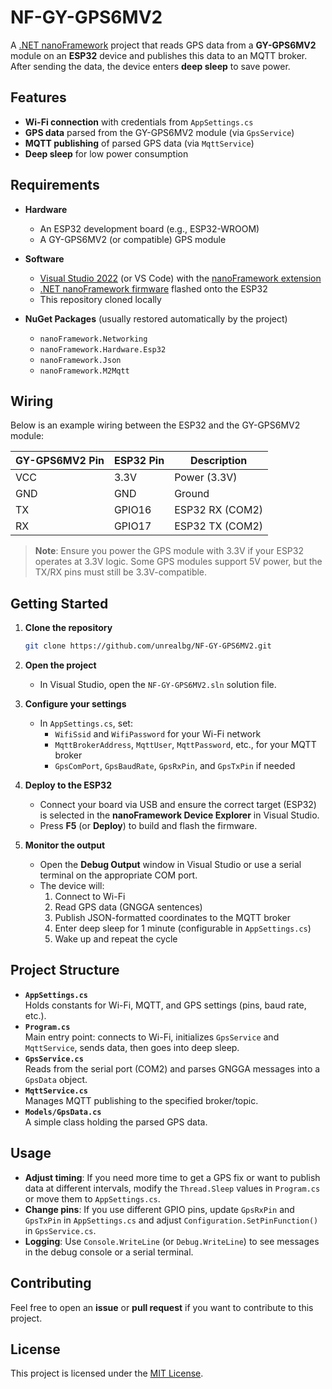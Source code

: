 # NF-GY-GPS6MV2

A [.NET nanoFramework](https://www.nanoframework.net/) project that reads GPS data from a **GY-GPS6MV2** module on an **ESP32** device and publishes this data to an MQTT broker. After sending the data, the device enters **deep sleep** to save power.

## Features

- **Wi-Fi connection** with credentials from `AppSettings.cs`
- **GPS data** parsed from the GY-GPS6MV2 module (via `GpsService`)
- **MQTT publishing** of parsed GPS data (via `MqttService`)
- **Deep sleep** for low power consumption

## Requirements

- **Hardware**  
  - An ESP32 development board (e.g., ESP32-WROOM)  
  - A GY-GPS6MV2 (or compatible) GPS module  

- **Software**  
  - [Visual Studio 2022](https://visualstudio.microsoft.com/) (or VS Code) with the [nanoFramework extension](https://marketplace.visualstudio.com/items?itemName=nanoframework.nanoFramework-VS2019-Extension)  
  - [.NET nanoFramework firmware](https://docs.nanoframework.net/content/getting-started-guides/index.html) flashed onto the ESP32  
  - This repository cloned locally

- **NuGet Packages** (usually restored automatically by the project)  
  - `nanoFramework.Networking`  
  - `nanoFramework.Hardware.Esp32`  
  - `nanoFramework.Json`  
  - `nanoFramework.M2Mqtt`

## Wiring

Below is an example wiring between the ESP32 and the GY-GPS6MV2 module:

| GY-GPS6MV2 Pin | ESP32 Pin | Description          |
|----------------|-----------|----------------------|
| VCC            | 3.3V      | Power (3.3V)         |
| GND            | GND       | Ground               |
| TX             | GPIO16    | ESP32 RX (COM2)      |
| RX             | GPIO17    | ESP32 TX (COM2)      |

> **Note**: Ensure you power the GPS module with 3.3V if your ESP32 operates at 3.3V logic. Some GPS modules support 5V power, but the TX/RX pins must still be 3.3V-compatible.

## Getting Started

1. **Clone the repository**  
   ```bash
   git clone https://github.com/unrealbg/NF-GY-GPS6MV2.git
   
2. **Open the project**  
   - In Visual Studio, open the `NF-GY-GPS6MV2.sln` solution file.

3. **Configure your settings**  
   - In `AppSettings.cs`, set:
     - `WifiSsid` and `WifiPassword` for your Wi-Fi network  
     - `MqttBrokerAddress`, `MqttUser`, `MqttPassword`, etc., for your MQTT broker  
     - `GpsComPort`, `GpsBaudRate`, `GpsRxPin`, and `GpsTxPin` if needed

4. **Deploy to the ESP32**  
   - Connect your board via USB and ensure the correct target (ESP32) is selected in the **nanoFramework Device Explorer** in Visual Studio.  
   - Press **F5** (or **Deploy**) to build and flash the firmware.

5. **Monitor the output**  
   - Open the **Debug Output** window in Visual Studio or use a serial terminal on the appropriate COM port.  
   - The device will:
     1. Connect to Wi-Fi  
     2. Read GPS data (GNGGA sentences)  
     3. Publish JSON-formatted coordinates to the MQTT broker  
     4. Enter deep sleep for 1 minute (configurable in `AppSettings.cs`)  
     5. Wake up and repeat the cycle

## Project Structure

- **`AppSettings.cs`**  
  Holds constants for Wi-Fi, MQTT, and GPS settings (pins, baud rate, etc.).
- **`Program.cs`**  
  Main entry point: connects to Wi-Fi, initializes `GpsService` and `MqttService`, sends data, then goes into deep sleep.
- **`GpsService.cs`**  
  Reads from the serial port (COM2) and parses GNGGA messages into a `GpsData` object.
- **`MqttService.cs`**  
  Manages MQTT publishing to the specified broker/topic.
- **`Models/GpsData.cs`**  
  A simple class holding the parsed GPS data.

## Usage

- **Adjust timing**: If you need more time to get a GPS fix or want to publish data at different intervals, modify the `Thread.Sleep` values in `Program.cs` or move them to `AppSettings.cs`.
- **Change pins**: If you use different GPIO pins, update `GpsRxPin` and `GpsTxPin` in `AppSettings.cs` and adjust `Configuration.SetPinFunction()` in `GpsService.cs`.
- **Logging**: Use `Console.WriteLine` (or `Debug.WriteLine`) to see messages in the debug console or a serial terminal.

## Contributing

Feel free to open an **issue** or **pull request** if you want to contribute to this project.

## License

This project is licensed under the [MIT License](https://github.com/unrealbg/NF-GY-GPS6MV2/blob/master/LICENSE.txt).
